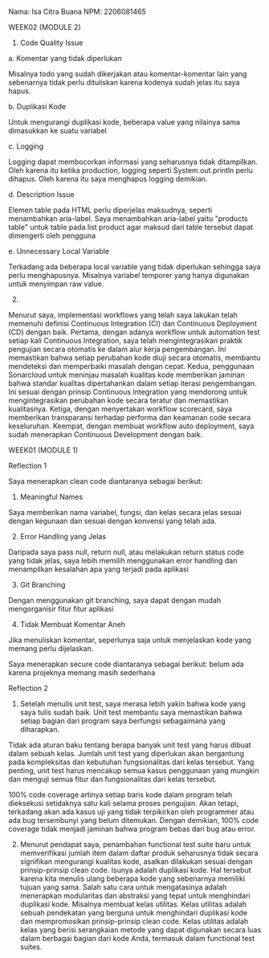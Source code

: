Nama: Isa Citra Buana
NPM: 2206081465

WEEK02 (MODULE 2)

1. Code Quality Issue

  a. Komentar yang tidak diperlukan

  Misalnya todo yang sudah dikerjakan atau komentar-komentar lain yang sebenarnya tidak perlu dituliskan karena kodenya sudah jelas itu saya hapus.

  b. Duplikasi Kode

  Untuk mengurangi duplikasi kode, beberapa value yang nilainya sama dimasukkan ke suatu variabel

  c. Logging

  Logging dapat membocorkan informasi yang seharusnya tidak ditampilkan. Oleh karena itu ketika production, logging seperti System.out.println perlu dihapus. Oleh karena itu saya menghapus logging demikian.

  d. Description Issue

  Elemen table pada HTML perlu diperjelas maksudnya, seperti menambahkan aria-label. Saya menambahkan aria-label yaitu "products table" untuk table pada list product agar maksud dari table tersebut dapat dimengerti oleh pengguna

  e. Unnecessary Local Variable

  Terkadang ada beberapa local variable yang tidak diperlukan sehingga saya perlu menghapusnya. Misalnya variabel temporer yang hanya digunakan untuk menyimpan raw value.

2. 
Menurut saya, implementasi workflows yang telah saya lakukan telah memenuhi definisi Continuous Integration (CI) dan Continuous Deployment (CD) dengan baik. Pertama, dengan adanya workflow untuk automation test setiap kali Continuous Integration, saya telah mengintegrasikan praktik pengujian secara otomatis ke dalam alur kerja pengembangan. Ini memastikan bahwa setiap perubahan kode diuji secara otomatis, membantu mendeteksi dan memperbaiki masalah dengan cepat. Kedua, penggunaan Sonarcloud untuk meninjau masalah kualitas kode memberikan jaminan bahwa standar kualitas dipertahankan dalam setiap iterasi pengembangan. Ini sesuai dengan prinsip Continuous Integration yang mendorong untuk mengintegrasikan perubahan kode secara teratur dan memastikan kualitasnya. Ketiga, dengan menyertakan workflow scorecard, saya memberikan transparansi terhadap performa dan keamanan code secara keseluruhan. Keempat, dengan membuat workflow auto deployment, saya sudah menerapkan Continuous Development dengan baik.

WEEK01 (MODULE 1)

Reflection 1

Saya menerapkan clean code diantaranya sebagai berikut:
1. Meaningful Names

Saya memberikan nama variabel, fungsi, dan kelas secara jelas sesuai dengan kegunaan dan sesuai dengan konvensi yang telah ada.

2. Error Handling yang Jelas

Daripada saya pass null, return null, atau melakukan return status code yang tidak jelas, saya lebih memilih menggunakan error handling 
dan menampilkan kesalahan apa yang terjadi pada aplikasi

3. Git Branching

Dengan menggunakan git branching, saya dapat dengan mudah mengorganisir fitur fitur aplikasi

4. Tidak Membuat Komentar Aneh

Jika menuliskan komentar, seperlunya saja untuk menjelaskan kode yang memang perlu dijelaskan.

Saya menerapkan secure code diantaranya sebagai berikut:
belum ada karena projeknya memang masih sederhana

Reflection 2

1. Setelah menulis unit test, saya merasa lebih yakin bahwa kode yang saya tulis sudah baik. Unit test membantu saya memastikan bahwa setiap bagian dari program saya berfungsi sebagaimana yang diharapkan. 

Tidak ada aturan baku tentang berapa banyak unit test yang harus dibuat dalam sebuah kelas. Jumlah unit test yang diperlukan akan bergantung pada kompleksitas dan kebutuhan fungsionalitas dari kelas tersebut. Yang penting, unit test harus mencakup semua kasus penggunaan yang mungkin dan menguji semua fitur dan fungsionalitas dari kelas tersebut.

100% code coverage artinya setiap baris kode dalam program telah dieksekusi setidaknya satu kali selama proses pengujian. Akan tetapi, terkadang akan ada kasus uji yang tidak terpikirkan oleh programmer atau ada bug tersembunyi yang belum ditemukan. Dengan demikian, 100% code coverage tidak menjadi jaminan bahwa program bebas dari bug atau error.

2. Menurut pendapat saya, penambahan functional test suite baru untuk memverifikasi jumlah item dalam daftar produk seharusnya tidak secara signifikan mengurangi kualitas kode, asalkan dilakukan sesuai dengan prinsip-prinsip clean code. Isunya adalah  duplikasi kode. Hal tersebut karena kita menulis ulang beberapa kode yang sebenarnya memiliki tujuan yang sama. Salah satu cara untuk mengatasinya adalah menerapkan modularitas dan  abstraksi yang tepat untuk menghindari duplikasi kode. Misalnya membuat kelas utilitas. Kelas utilitas adalah 
sebuah pendekatan yang berguna untuk menghindari duplikasi kode dan mempromosikan prinsip-prinsip clean code. Kelas utilitas adalah kelas yang berisi serangkaian metode yang dapat digunakan secara luas dalam berbagai bagian dari kode Anda, termasuk dalam functional test suites.
